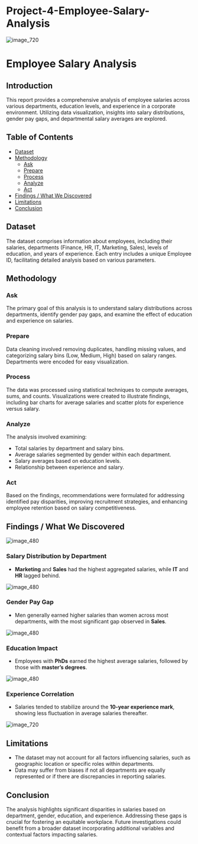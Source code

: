 # Project-4-Employee-Salary-Analysis

![image_720](https://github.com/user-attachments/assets/93390b82-41d4-41bb-af9f-e97da37fc89e)

# Employee Salary Analysis

## Introduction
This report provides a comprehensive analysis of employee salaries across various departments, education levels, and experience in a corporate environment. Utilizing data visualization, insights into salary distributions, gender pay gaps, and departmental salary averages are explored.

## Table of Contents
- [Dataset](#dataset)
- [Methodology](#methodology)
  - [Ask](#ask)
  - [Prepare](#prepare)
  - [Process](#process)
  - [Analyze](#analyze)
  - [Act](#act)
- [Findings / What We Discovered](#findings--what-we-discovered)
- [Limitations](#limitations)
- [Conclusion](#conclusion)

## Dataset
The dataset comprises information about employees, including their salaries, departments (Finance, HR, IT, Marketing, Sales), levels of education, and years of experience. Each entry includes a unique Employee ID, facilitating detailed analysis based on various parameters.

## Methodology

### Ask
The primary goal of this analysis is to understand salary distributions across departments, identify gender pay gaps, and examine the effect of education and experience on salaries.

### Prepare
Data cleaning involved removing duplicates, handling missing values, and categorizing salary bins (Low, Medium, High) based on salary ranges. Departments were encoded for easy visualization.

### Process
The data was processed using statistical techniques to compute averages, sums, and counts. Visualizations were created to illustrate findings, including bar charts for average salaries and scatter plots for experience versus salary.

### Analyze
The analysis involved examining:
- Total salaries by department and salary bins.
- Average salaries segmented by gender within each department.
- Salary averages based on education levels.
- Relationship between experience and salary.

### Act
Based on the findings, recommendations were formulated for addressing identified pay disparities, improving recruitment strategies, and enhancing employee retention based on salary competitiveness.

## Findings / What We Discovered

![image_480](https://github.com/user-attachments/assets/57fba8cc-cc51-4e04-904a-74099c979416)

### Salary Distribution by Department
- **Marketing** and **Sales** had the highest aggregated salaries, while **IT** and **HR** lagged behind.
  
![image_480](https://github.com/user-attachments/assets/361661a4-28db-4b6f-846e-0311a6d979d0)

### Gender Pay Gap
- Men generally earned higher salaries than women across most departments, with the most significant gap observed in **Sales**.
  
![image_480](https://github.com/user-attachments/assets/da921c66-05d6-4bc2-a2c9-d13d4fae5416)

### Education Impact
- Employees with **PhDs** earned the highest average salaries, followed by those with **master’s degrees**.
  
![image_480](https://github.com/user-attachments/assets/42a75775-99e0-478b-967b-e9492a78524b)

### Experience Correlation
- Salaries tended to stabilize around the **10-year experience mark**, showing less fluctuation in average salaries thereafter.
  
![image_720](https://github.com/user-attachments/assets/51a729c3-433e-4abc-a7e4-18889b239356)

## Limitations
- The dataset may not account for all factors influencing salaries, such as geographic location or specific roles within departments.
- Data may suffer from biases if not all departments are equally represented or if there are discrepancies in reporting salaries.

## Conclusion
The analysis highlights significant disparities in salaries based on department, gender, education, and experience. Addressing these gaps is crucial for fostering an equitable workplace. Future investigations could benefit from a broader dataset incorporating additional variables and contextual factors impacting salaries.
